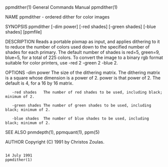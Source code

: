 ppmdither(1)                                                                             General Commands Manual                                                                             ppmdither(1)

NAME
       ppmdither - ordered dither for color images

SYNOPSIS
       ppmdither [-dim power] [-red shades] [-green shades] [-blue shades] [ppmfile]

DESCRIPTION
       Reads a portable pixmap as input, and applies dithering to it to reduce the number of colors used down to the specified number of shades for each primary.  The default number of shades is red=5,
       green=9, blue=5, for a total of 225 colors.  To convert the image to a binary rgb format suitable for color printers, use -red 2 -green 2 -blue 2.

OPTIONS
       -dim power    The size of the dithering matrix.  The dithering matrix is a square whose dimension is a power of 2.  power is that power of 2.  The default is 4, for a 16 by 16 matrix.

       -red shades   The number of red shades to be used, including black; minimum of 2.

       -green shades The number of green shades to be used, including black; minimum of 2.

       -blue shades  The number of blue shades to be used, including black; minimum of 2.

SEE ALSO
       pnmdepth(1), ppmquant(1), ppm(5)

AUTHOR
       Copyright (C) 1991 by Christos Zoulas.

                                                                                               14 July 1991                                                                                  ppmdither(1)
